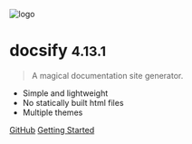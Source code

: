 ![logo](_media/icon.svg)

# docsify <small>4.13.1</small>

> A magical documentation site generator.

- Simple and lightweight
- No statically built html files
- Multiple themes

[GitHub](https://github.com/LinAXuan/myweb)
[Getting Started](#docsify)
